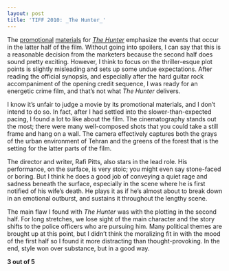 ```yaml
---
layout: post
title: 'TIFF 2010: _The Hunter_'
---
```


The [promotional](http://www.the-match-factory.com/films/items/the-hunter.html) [materials](http://www.the-match-factory.com/films/items/the-hunter.html?file=assets/downloads-public/films/t/the-hunter/the-hunter-pressbook.pdf) for [_The Hunter_](https://www.imdb.com/title/tt1190072/) emphasize the events that occur in the latter half of the film. Without going into spoilers, I can say that this is a reasonable decision from the marketers because the second half does sound pretty exciting. However, I think to focus on the thriller-esque plot points is slightly misleading and sets up some undue expectations. After reading the official synopsis, and especially after the hard guitar rock accompaniment of the opening credit sequence, I was ready for an energetic crime film, and that’s not what _The Hunter_ delivers.
  
I know it’s unfair to judge a movie by its promotional materials, and I don’t intend to do so. In fact, after I had settled into the slower-than-expected pacing, I found a lot to like about the film. The cinematography stands out the most; there were many well-composed shots that you could take a still frame and hang on a wall. The camera effectively captures both the grays of the urban environment of Tehran and the greens of the forest that is the setting for the latter parts of the film.  
  
The director and writer, Rafi Pitts, also stars in the lead role. His performance, on the surface, is very stoic; you might even say stone-faced or boring. But I think he does a good job of conveying a quiet rage and sadness beneath the surface, especially in the scene where he is first notified of his wife’s death. He plays it as if he’s almost about to break down in an emotional outburst, and sustains it throughout the lengthy scene.  
  
The main flaw I found with _The Hunter_ was with the plotting in the second half. For long stretches, we lose sight of the main character and the story shifts to the police officers who are pursuing him. Many political themes are brought up at this point, but I didn’t think the moralizing fit in with the mood of the first half so I found it more distracting than thought-provoking. In the end, style won over substance, but in a good way.  
  
**3 out of 5**